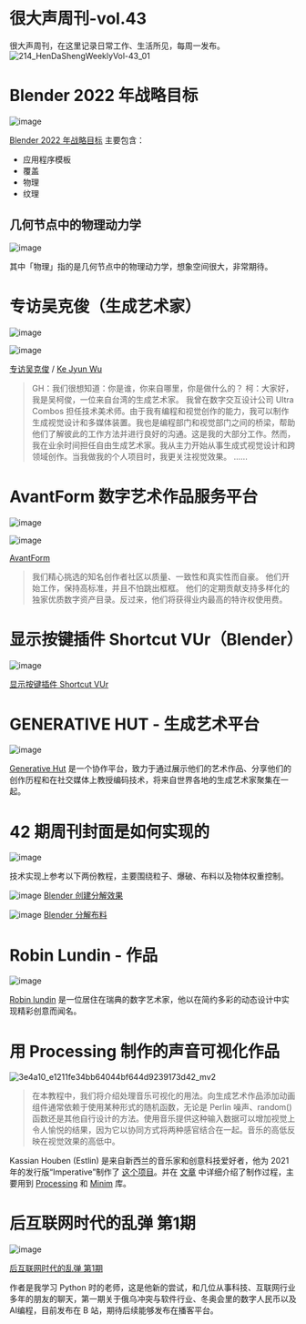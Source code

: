# 很大声周刊-vol.43
很大声周刊，在这里记录日常工作、生活所见，每周一发布。
![214_HenDaShengWeeklyVol-43_01](https://user-images.githubusercontent.com/20842136/156875069-673431b1-2a4a-4e18-9d68-9cd3c3e3febc.png)

# Blender 2022 年战略目标
![image](https://user-images.githubusercontent.com/20842136/156869585-5f1fbc4b-7022-4e0f-999c-22d1e84cce29.png)

[Blender 2022 年战略目标](https://code.blender.org/2022/01/strategic-targets-2022/) 主要包含：
- 应用程序模板
- 覆盖
- 物理
- 纹理

## 几何节点中的物理动力学
![image](https://user-images.githubusercontent.com/20842136/156869926-51c84cd7-6919-4f6a-aca3-8564ff2199bd.png)

其中「物理」指的是几何节点中的物理动力学，想象空间很大，非常期待。

# 专访吴克俊（生成艺术家）
![image](https://user-images.githubusercontent.com/20842136/156870643-e331acef-bebc-42c7-b353-39748b641a0b.png)

![image](https://user-images.githubusercontent.com/20842136/156870650-d899f644-54dc-4b8f-a760-ec59b8468363.png)


[专访吴克俊](https://www.generativehut.com/post/interview-with-ke-jyun-wu) / [Ke Jyun Wu](https://kejyunwu.com/)

> GH：我们很想知道：你是谁，你来自哪里，你是做什么的？
> 柯：大家好，我是吴柯俊，一位来自台湾的生成艺术家。
> 我曾在数字交互设计公司 Ultra Combos 担任技术美术师。由于我有编程和视觉创作的能力，我可以制作生成视觉设计和多媒体装置。我也是编程部门和视觉部门之间的桥梁，帮助他们了解彼此的工作方法并进行良好的沟通。这是我的大部分工作。然而，我在业余时间担任自由生成艺术家。我从主力开始从事生成式视觉设计和跨领域创作。当我做我的个人项目时，我更关注视觉效果。
> ......

# AvantForm 数字艺术作品服务平台
![image](https://user-images.githubusercontent.com/20842136/156870747-403dfb81-fafe-483e-82e6-8f7820c02053.png)

![image](https://user-images.githubusercontent.com/20842136/156870782-ad667ed1-2e1c-4384-8ec1-13da9997dbe1.png)

[AvantForm](https://www.avantform.com/collection/animations)

> 我们精心挑选的知名创作者社区以质量、一致性和真实性而自豪。
> 他们开始工作，保持高标准，并且不怕跳出框框。
> 他们的定期贡献支持多样化的独家优质数字资产目录。反过来，他们将获得业内最高的特许权使用费。

# 显示按键插件 Shortcut VUr（Blender）
![image](https://user-images.githubusercontent.com/20842136/156869977-ce819458-d057-47be-9d5a-4a3fe6bcdd76.png)

[显示按键插件 Shortcut VUr](https://github.com/jayanam/shortcut_VUr)

# GENERATIVE HUT - 生成艺术平台
![image](https://user-images.githubusercontent.com/20842136/156870920-ed96e2bd-e2a3-4f6b-8bd5-75113a9aa02c.png)

[Generative Hut](https://www.generativehut.com/) 是一个协作平台，致力于通过展示他们的艺术作品、分享他们的创作历程和在社交媒体上教授编码技术，将来自世界各地的生成艺术家聚集在一起。

# 42 期周刊封面是如何实现的
![image](https://user-images.githubusercontent.com/20842136/155922406-f6cebac8-ea83-4151-a353-710af6d04ab9.png)

技术实现上参考以下两份教程，主要围绕粒子、爆破、布料以及物体权重控制。

![image](https://user-images.githubusercontent.com/20842136/156871106-10695edf-3d5b-4709-846b-ef001b147054.png)
[Blender 创建分解效果](https://www.youtube.com/watch?v=OVJoROgqPZs&t=1s)

![image](https://user-images.githubusercontent.com/20842136/156871099-3e046afe-b432-4b61-b9cf-f17721ededf3.png)
[Blender 分解布料](https://www.youtube.com/watch?v=QnpOBe8X--M)

# Robin Lundin - 作品
![image](https://user-images.githubusercontent.com/20842136/156874821-d36900b2-1380-4d23-8acf-1140614f4677.png)

[Robin lundin](https://www.instagram.com/robin.lundin/) 是一位居住在瑞典的数字艺术家，他以在简约多彩的动态设计中实现精彩创意而闻名。

# 用 Processing 制作的声音可视化作品
![3e4a10_e1211fe34bb64044bf644d9239173d42_mv2](https://user-images.githubusercontent.com/20842136/156875133-8da8f39e-27dc-4b55-93bb-793f088b0008.jpg)

> 在本教程中，我们将介绍处理音乐可视化的用法。向生成艺术作品添加动画组件通常依赖于使用某种形式的随机函数，无论是 Perlin 噪声、random()函数还是其他自行设计的方法。使用音乐提供这种输入数据可以增加视觉上令人愉悦的结果，因为它以协同方式将两种感官结合在一起。音乐的高低反映在视觉效果的高低中。

Kassian Houben (Estlin) 是来自新西兰的音乐家和创意科技爱好者，他为 2021 年的发行版“Imperative”制作了 [这个项目](https://www.youtube.com/watch?v=qFuC8AegR6U)。并在 [文章](https://www.generativehut.com/post/using-processing-for-music-visualization) 中详细介绍了制作过程，主要用到 [Processing](https://processing.org/) 和 [Minim](https://code.compartmental.net/tools/minim/) 库。

# 后互联网时代的乱弹 第1期
![image](https://user-images.githubusercontent.com/20842136/156890348-a39c88dd-6394-495c-aa1d-e12423f5db88.png)

[后互联网时代的乱弹 第1期](https://www.bilibili.com/video/BV16P4y1c7BZ?spm_id_from=333.1007.top_right_bar_window_history.content.click)

作者是我学习 Python 时的老师，这是他新的尝试，和几位从事科技、互联网行业多年的朋友的聊天，第一期关于俄乌冲突与软件行业、冬奥会里的数字人民币以及AI编程，目前发布在 B 站，期待后续能够发布在播客平台。